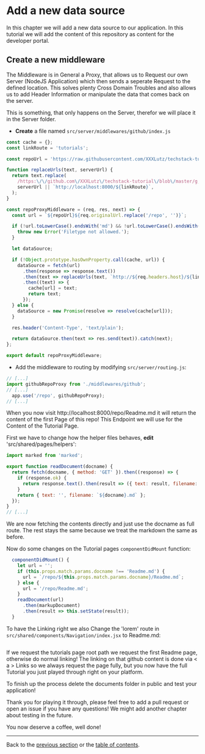 # Add a new data source

In this chapter we will add a new data source to our application. In this
tutorial we will add the content of this repository as content for the developer portal.

## Create a new middleware

The Middleware is in General a Proxy, that allows us to Request our own Server (NodeJS Application) which then sends a seperate Request to the defined location. This solves plenty Cross Domain Troubles and also allows us to add Header Information or manipulate the data that comes back on the server.

This is something, that only happens on the Server, therefor we will place it in the Server folder.

* **Create** a file named `src/server/middlewares/github/index.js`

```js
const cache = {};
const linkRoute = 'tutorials';

const repoUrl = 'https://raw.githubusercontent.com/XXXLutz/techstack-tutorial/master';

function replaceUrls(text, serverUrl) {
  return text.replace(
    /https:\/\/github.com\/XXXLutz\/techstack-tutorial\/blob\/master/g,
    serverUrl || `http://localhost:8000/${linkRoute}`,
  );
}

const repoProxyMiddleware = (req, res, next) => {
  const url = `${repoUrl}${req.originalUrl.replace('/repo', '')}`;

  if (!url.toLowerCase().endsWith('md') && !url.toLowerCase().endsWith('markdown')) {
    throw new Error('Filetype not allowed.');
  }

  let dataSource;

  if (!Object.prototype.hasOwnProperty.call(cache, url)) {
    dataSource = fetch(url)
      .then(response => response.text())
      .then(text => replaceUrls(text, `http://${req.headers.host}/${linkRoute}`))
      .then((text) => {
        cache[url] = text;
        return text;
      });
  } else {
    dataSource = new Promise(resolve => resolve(cache[url]));
  }

  res.header('Content-Type', 'text/plain');

  return dataSource.then(text => res.send(text)).catch(next);
};

export default repoProxyMiddleware;
```

* Add the middleware to routing by modifying `src/server/routing.js`:

```js
// [...]
import githubRepoProxy from './middlewares/github';
// [...]
  app.use('/repo', githubRepoProxy);
// [...]
```

When you now visit http://localhost:8000/repo/Readme.md it will return the content of the first Page of this repo! This Endpoint we will use for the Content of the Tutorial Page.

First we have to change how the helper files behaves, **edit** 'src/shared/pages/helpers':

```jsx
import marked from 'marked';

export function readDocument(docname) {
  return fetch(docname, { method: 'GET' }).then((response) => {
    if (response.ok) {
      return response.text().then(result => ({ text: result, filename: `${docname}.md` }));
    }
    return { text: '', filename: `${docname}.md` };
  });
}
// [...]
```

We are now fetching the contents directly and just use the docname as full route. The rest stays the same because we treat the markdown the same as before.

Now do some changes on the Tutorial pages `componentDidMount` function:

```jsx
  componentDidMount() {
    let url = '';
    if (this.props.match.params.docname !== 'Readme.md') {
      url = `/repo/${this.props.match.params.docname}/Readme.md`;
    } else {
      url = '/repo/Readme.md';
    }
    readDocument(url)
      .then(markupDocument)
      .then(result => this.setState(result));
  }
```

To have the Linking right we also Change the 'lorem' route in `src/shared/components/Navigation/index.jsx` to Readme.md:

```jsx

```


If we request the tutorials page root path we request the first Readme page, otherwise do normal linking! The linking on that github content is done via < a > Links so we always request the page fully, but you now have the full Tutorial you just played through right on your platform.

To finish up the process delete the documents folder in public and test your application!

Thank you for playing it through, please feel free to add a pull request or open an issue if you have any questions! We might add another chapter about testing in the future.

You now deserve a coffee, well done!

---

Back to the [previous section](https://github.com/XXXLutz/techstack-tutorial/blob/master/09-managing-content/Readme.md) or the [table of contents](https://github.com/XXXLutz/techstack-tutorial/blob/master/Readme.md).
